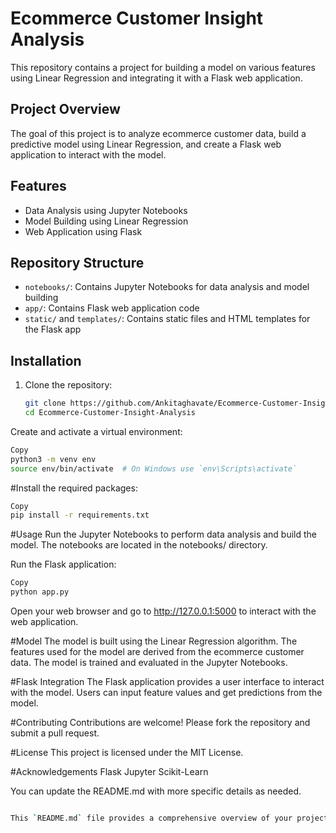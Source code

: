 # Ecommerce Customer Insight Analysis

This repository contains a project for building a model on various features using Linear Regression and integrating it with a Flask web application.

## Project Overview

The goal of this project is to analyze ecommerce customer data, build a predictive model using Linear Regression, and create a Flask web application to interact with the model.

## Features

- Data Analysis using Jupyter Notebooks
- Model Building using Linear Regression
- Web Application using Flask

## Repository Structure

- `notebooks/`: Contains Jupyter Notebooks for data analysis and model building
- `app/`: Contains Flask web application code
- `static/` and `templates/`: Contains static files and HTML templates for the Flask app

## Installation

1. Clone the repository:

   ```bash
   git clone https://github.com/Ankitaghavate/Ecommerce-Customer-Insight-Analysis.git
   cd Ecommerce-Customer-Insight-Analysis
Create and activate a virtual environment:

```bash
Copy
python3 -m venv env
source env/bin/activate  # On Windows use `env\Scripts\activate`
```
#Install the required packages:

```bash
Copy
pip install -r requirements.txt
```
#Usage
Run the Jupyter Notebooks to perform data analysis and build the model. The notebooks are located in the notebooks/ directory.

Run the Flask application:

```bash
Copy
python app.py
```
Open your web browser and go to http://127.0.0.1:5000 to interact with the web application.

#Model
The model is built using the Linear Regression algorithm. The features used for the model are derived from the ecommerce customer data. The model is trained and evaluated in the Jupyter Notebooks.

#Flask Integration
The Flask application provides a user interface to interact with the model. Users can input feature values and get predictions from the model.

#Contributing
Contributions are welcome! Please fork the repository and submit a pull request.

#License
This project is licensed under the MIT License.

#Acknowledgements
Flask
Jupyter
Scikit-Learn

You can update the README.md with more specific details as needed.
```bash

This `README.md` file provides a comprehensive overview of your project, including installation instructions, usage, and acknowledgments. You can copy and paste this code into your `README.md` file in your repository.
```
